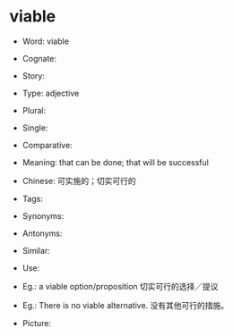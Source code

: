 # viable

- Word: viable
- Cognate: 
- Story: 

- Type: adjective
- Plural: 
- Single: 
- Comparative: 
- Meaning: that can be done; that will be successful
- Chinese: 可实施的；切实可行的
- Tags: 
- Synonyms: 
- Antonyms: 
- Similar: 
- Use: 
- Eg.: a viable option/proposition 切实可行的选择╱提议
- Eg.: There is no viable alternative. 没有其他可行的措施。
- Picture: 

